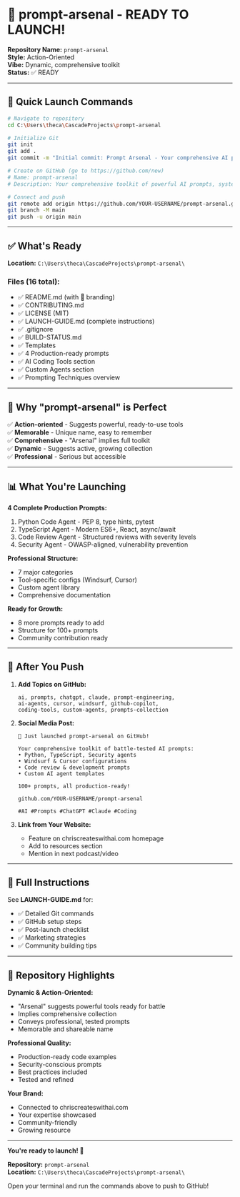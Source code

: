 # 🎯 prompt-arsenal - READY TO LAUNCH!

**Repository Name:** `prompt-arsenal`  
**Style:** Action-Oriented  
**Vibe:** Dynamic, comprehensive toolkit  
**Status:** ✅ READY

---

## 🚀 Quick Launch Commands

```bash
# Navigate to repository
cd C:\Users\theca\CascadeProjects\prompt-arsenal

# Initialize Git
git init
git add .
git commit -m "Initial commit: Prompt Arsenal - Your comprehensive AI prompts toolkit"

# Create on GitHub (go to https://github.com/new)
# Name: prompt-arsenal
# Description: Your comprehensive toolkit of powerful AI prompts, system configurations, and agent templates

# Connect and push
git remote add origin https://github.com/YOUR-USERNAME/prompt-arsenal.git
git branch -M main
git push -u origin main
```

---

## ✅ What's Ready

**Location:** `C:\Users\theca\CascadeProjects\prompt-arsenal\`

### Files (16 total):
- ✅ README.md (with 🎯 branding)
- ✅ CONTRIBUTING.md
- ✅ LICENSE (MIT)
- ✅ LAUNCH-GUIDE.md (complete instructions)
- ✅ .gitignore
- ✅ BUILD-STATUS.md
- ✅ Templates
- ✅ 4 Production-ready prompts
- ✅ AI Coding Tools section
- ✅ Custom Agents section
- ✅ Prompting Techniques overview

---

## 🎯 Why "prompt-arsenal" is Perfect

✅ **Action-oriented** - Suggests powerful, ready-to-use tools  
✅ **Memorable** - Unique name, easy to remember  
✅ **Comprehensive** - "Arsenal" implies full toolkit  
✅ **Dynamic** - Suggests active, growing collection  
✅ **Professional** - Serious but accessible  

---

## 📊 What You're Launching

**4 Complete Production Prompts:**
1. Python Code Agent - PEP 8, type hints, pytest
2. TypeScript Agent - Modern ES6+, React, async/await
3. Code Review Agent - Structured reviews with severity levels
4. Security Agent - OWASP-aligned, vulnerability prevention

**Professional Structure:**
- 7 major categories
- Tool-specific configs (Windsurf, Cursor)
- Custom agent library
- Comprehensive documentation

**Ready for Growth:**
- 8 more prompts ready to add
- Structure for 100+ prompts
- Community contribution ready

---

## 🎉 After You Push

1. **Add Topics on GitHub:**
   ```
   ai, prompts, chatgpt, claude, prompt-engineering, 
   ai-agents, cursor, windsurf, github-copilot, 
   coding-tools, custom-agents, prompts-collection
   ```

2. **Social Media Post:**
   ```
   🎯 Just launched prompt-arsenal on GitHub!
   
   Your comprehensive toolkit of battle-tested AI prompts:
   • Python, TypeScript, Security agents
   • Windsurf & Cursor configurations
   • Code review & development prompts
   • Custom AI agent templates
   
   100+ prompts, all production-ready!
   
   github.com/YOUR-USERNAME/prompt-arsenal
   
   #AI #Prompts #ChatGPT #Claude #Coding
   ```

3. **Link from Your Website:**
   - Feature on chriscreateswithai.com homepage
   - Add to resources section
   - Mention in next podcast/video

---

## 📖 Full Instructions

See **LAUNCH-GUIDE.md** for:
- ✅ Detailed Git commands
- ✅ GitHub setup steps
- ✅ Post-launch checklist
- ✅ Marketing strategies
- ✅ Community building tips

---

## 🎯 Repository Highlights

**Dynamic & Action-Oriented:**
- "Arsenal" suggests powerful tools ready for battle
- Implies comprehensive collection
- Conveys professional, tested prompts
- Memorable and shareable name

**Professional Quality:**
- Production-ready code examples
- Security-conscious prompts
- Best practices included
- Tested and refined

**Your Brand:**
- Connected to chriscreateswithai.com
- Your expertise showcased
- Community-friendly
- Growing resource

---

**You're ready to launch! 🚀**

**Repository:** `prompt-arsenal`  
**Location:** `C:\Users\theca\CascadeProjects\prompt-arsenal\`

Open your terminal and run the commands above to push to GitHub!
